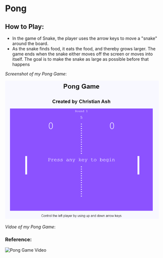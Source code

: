 # Pong

## How to Play: 
 - In the game of Snake, the player uses the arrow keys to move a "snake" around the board.
 - As the snake finds food, it eats the food, and thereby grows larger. The game ends when the snake either moves off the screen or moves into itself. The goal is to make the snake as large as possible before that happens

*Screenshot of my Pong Game*:

![Pong Game](img/GameTitle.png)

*Vidoe of my Pong Game*:



### Reference:

![Pong Game Video](https://www.youtube.com/watch?v=jrqN0uZwhwk "EASY Pong Game in JavaScript Tutorial - QUICK BEGINNER PROJECT")